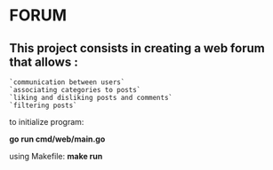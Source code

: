 # FORUM #


## This project consists in creating a web forum that allows :

    `communication between users`
    `associating categories to posts`
    `liking and disliking posts and comments`
    `filtering posts`



to initialize program:

**go run cmd/web/main.go**


using Makefile:
 **make run**


